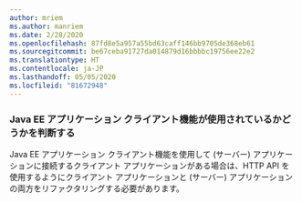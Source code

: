 ```yaml
---
author: mriem
ms.author: manriem
ms.date: 2/28/2020
ms.openlocfilehash: 87fd8e5a957a55bd63caff146bb9705de368eb61
ms.sourcegitcommit: be67ceba91727da014879d16bbbbc19756ee22e2
ms.translationtype: HT
ms.contentlocale: ja-JP
ms.lasthandoff: 05/05/2020
ms.locfileid: "81672948"
---
```

### <a name="determine-whether-the-java-ee-application-client-feature-is-in-use"></a>Java EE アプリケーション クライアント機能が使用されているかどうかを判断する

Java EE アプリケーション クライアント機能を使用して (サーバー) アプリケーションに接続するクライアント アプリケーションがある場合は、HTTP API を使用するようにクライアント アプリケーションと (サーバー) アプリケーションの両方をリファクタリングする必要があります。
